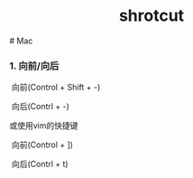 <h1 align="center">shrotcut</h1>
# Mac

### 1. 向前/向后

​      向前(Control + Shift + -)

​      向后(Contrl + -)

 或使用vim的快捷键

​      向前(Control + ])

​      向后(Contrl + t)